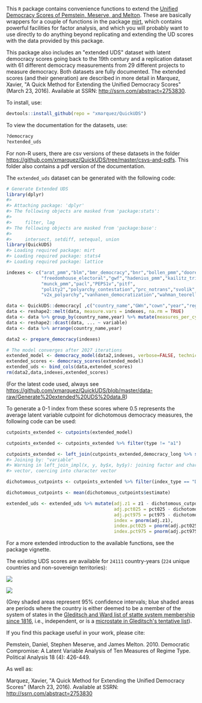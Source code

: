 <!-- README.md is generated from README.Rmd. Please edit that file -->
This `R` package contains convenience functions to extend the [Unified Democracy Scores of Pemstein, Meserve, and Melton](http://www.unified-democracy-scores.org/). These are basically wrappers for a couple of functions in the package [mirt](https://cran.r-project.org/web/packages/mirt/mirt.pdf), which contains powerful facilities for factor analysis, and which you will probably want to use directly to do anything beyond replicating and extending the UD scores with the data provided by this package.

This package also includes an "extended UDS" dataset with latent democracy scores going back to the 19th century and a replication dataset with 61 different democracy measurements from 29 different projects to measure democracy. Both datasets are fully documented. The extended scores (and their generation) are described in more detail in Marquez, Xavier, "A Quick Method for Extending the Unified Democracy Scores" (March 23, 2016). Available at SSRN: <http://ssrn.com/abstract=2753830>.

To install, use:

``` r
devtools::install_github(repo = "xmarquez/QuickUDS")
```

To view the documentation for the datasets, use:

``` r
?democracy
?extended_uds
```

For non-R users, there are csv versions of these datasets in the folder <https://github.com/xmarquez/QuickUDS/tree/master/csvs-and-pdfs>. This folder also contains a pdf version of the documentation.

The `extended_uds` dataset can be generated with the following code:

``` r
# Generate Extended UDS
library(dplyr)
#> 
#> Attaching package: 'dplyr'
#> The following objects are masked from 'package:stats':
#> 
#>     filter, lag
#> The following objects are masked from 'package:base':
#> 
#>     intersect, setdiff, setequal, union
library(QuickUDS)
#> Loading required package: mirt
#> Loading required package: stats4
#> Loading required package: lattice

indexes <- c("arat_pmm","blm","bmr_democracy","bnr","bollen_pmm","doorenspleet","eiu","freedomhouse",
             "freedomhouse_electoral","gwf","hadenius_pmm","kailitz_tri","lied","mainwaring","magaloni_regime_tri",
             "munck_pmm","pacl","PEPS1v","pitf",
             "polity2","polyarchy_contestation","prc_notrans","svolik","ulfelder","utip_dichotomous_strict",
             "v2x_polyarchy","vanhanen_democratization","wahman_teorell_hadenius")

data <- QuickUDS::democracy[ ,c("country_name","GWn","cown","year","region","continent","microstate","lat","lon","in_system",indexes)]
data <- reshape2::melt(data, measure.vars = indexes, na.rm = TRUE)
data <- data %>% group_by(country_name,year) %>% mutate(measures_per_cy = n()) %>% ungroup()
data <- reshape2::dcast(data, ... ~ variable)
data <- data %>% arrange(country_name,year)

data2 <- prepare_democracy(indexes)

# The model converges after 2027 iterations
extended_model <- democracy_model(data2,indexes, verbose=FALSE, technical = list(NCYCLES = 2500)) 
extended_scores <- democracy_scores(extended_model)
extended_uds <- bind_cols(data,extended_scores)
rm(data2,data,indexes,extended_scores)
```

(For the latest code used, always see <https://github.com/xmarquez/QuickUDS/blob/master/data-raw/Generate%20extended%20UDS%20data.R>)

To generate a 0-1 index from these scores where 0.5 represents the average latent variable cutpoint for dichotomous democracy measures, the following code can be used:

``` r
cutpoints_extended <- cutpoints(extended_model)

cutpoints_extended <- cutpoints_extended %>% filter(type != "a1")

cutpoints_extended <- left_join(cutpoints_extended,democracy_long %>% select(variable,index_type)  %>% distinct())
#> Joining by: "variable"
#> Warning in left_join_impl(x, y, by$x, by$y): joining factor and character
#> vector, coercing into character vector

dichotomous_cutpoints <- cutpoints_extended %>% filter(index_type == "Dichotomous")

dichotomous_cutpoints <- mean(dichotomous_cutpoints$estimate)

extended_uds <- extended_uds %>% mutate(adj.z1 = z1 - dichotomous_cutpoints, 
                                        adj.pct025 = pct025 - dichotomous_cutpoints, 
                                        adj.pct975 = pct975 - dichotomous_cutpoints,
                                        index = pnorm(adj.z1),
                                        index.pct025 = pnorm(adj.pct025),
                                        index.pct975 = pnorm(adj.pct975))
```

For a more extended introduction to the available functions, see the package vignette.

The existing UDS scores are available for `24111` country-years (`224` unique countries and non-sovereign territories):

![](README-unnamed-chunk-6-1.png)<!-- -->

![](README-unnamed-chunk-7-1.png)<!-- -->

(Grey shaded areas represent 95% confidence intervals; blue shaded areas are periods where the country is either deemed to be a member of the system of states in the [Gleditsch and Ward list of statte system membership since 1816](http://privatewww.essex.ac.uk/~ksg/statelist.html), i.e., independent, or is a [microstate in Gleditsch's tentative list](http://privatewww.essex.ac.uk/~ksg/statelist.html)).

If you find this package useful in your work, please cite:

Pemstein, Daniel, Stephen Meserve, and James Melton. 2010. Democratic Compromise: A Latent Variable Analysis of Ten Measures of Regime Type. Political Analysis 18 (4): 426-449.

As well as:

Marquez, Xavier, "A Quick Method for Extending the Unified Democracy Scores" (March 23, 2016). Available at SSRN: <http://ssrn.com/abstract=2753830>
